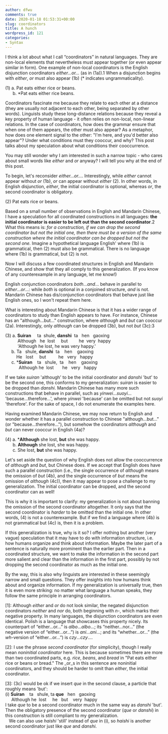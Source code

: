 ```yaml
---
author: dfwu
comments: true
date: 2020-01-18 01:53:31+00:00
slug: coordinators
title: A hunch
wordpress_id: 121
categories:
- Syntax
---
```


I think a lot about what I call “coordinators” in natural languages. They are non-local elements that nevertheless must appear together (or even appear similar in form). One example of non-local coordinators is the English disjunction coordinators _either...or..._ (as in (1a)).1 When a disjunction begins with _either_, _or_ must also appear (1b) (* indicates ungrammaticality).





(1) a. Pat eats either rice or beans.  
      b. *Pat eats either rice beans.





Coordinators fascinate me because they relate to each other at a distance (they are usually not adjacent to each other, being separated by other words). Linguists study these long-distance relations because they reveal a key property of human language - it often relies on non-local, non-linear relations. In the case of coordinators, how does the grammar ensure that when one of them appears, the other must also appear? As a metaphor, how does one element signal to the other: "I'm here, and you'd better also appear"? Under what conditions must they cooccur, and why? This post talks about my speculation about what conditions their cooccurrence.
<!-- more -->

You may still wonder why I am interested in such a narrow topic - who cares about small words like _either_ and _or_ anyway? I will tell you why at the end of this post.





To begin, let's reconsider _either...or..._. Interestingly, while _either_ cannot appear without _or_ (1b), _or_ can appear without _either_ (2). In other words, in English disjunction, _either_, the initial coordinator is optional, whereas _or_, the second coordinator is obligatory. 





(2) Pat eats rice or beans.





Based on a small number of observations in English and Mandarin Chinese, I have a speculation for all coordinated constructions in all languages: **the initial coordinator is easier to be left out than the second coordinator**.2 What this means is: _for a construction, if we can drop the second coordinator but not the initial one, then there must be a version of the same construction where the initial coordinator can be dropped but not the second one._ Imagine a hypothetical language English' where (1b) is grammatical, then (2) must also be grammatical. There is no language where (1b) is grammatical, but (2) is not.





Now I will discuss a few coordinated structures in English and Mandarin Chinese, and show that they all comply to this generalization. (If you know of any counterexample in any language, let me know!)





English conjunction coordinators _both_..._and_... behave in parallel to _either_..._or_...: while _both_ is optional in a conjoined structure, _and_ is not. Mandarin Chinese has dis/conjunction coordinators that behave just like English ones, so I won't repeat them here.





What is interesting about Mandarin Chinese is that it has a wider range of coordinators to study than English appears to have. For instance, Chinese has an "although...but..." construction, where _although_ and _but_ can cooccur (2a). Interestingly, only _although_ can be dropped (3b), but not _but_ (3c):3





(3) a. **Suiran**     ta  shule, **danshi**  ta   hen   gaoxing  
          Although   he  lost     but         he  very  happy  
          'Although he lost, he was very happy.'  
     b. Ta   shule, **danshi**  ta    hen    gaoxing  
         He   lost     but          he   very   happy  
     c. ***Suiran**    ta   shule,  ta    hen    gaoxing  
           Although he  lost       he   very   happy





If we take _suiran_ 'although' to be the initial coordinator and _danshi_ 'but' to be the second one, this conforms to my generalization: _suiran_ is easier to be dropped than _danshi_. Mandarin Chinese has many more such constructions that behave in parallel, such as _yinwei_..._suoyi_... 'because...therefore...', where _yinwei_ 'because' can be omitted but not _suoyi_ 'therefore'. For the sake of space, I do not enumerate the examples here.





Having examined Mandarin Chinese, we may now return to English and wonder whether it has a parallel construction to Chinese "although...but..." (or "because...therefore..."), but somehow the coordinators _although_ and _but_ can never cooccur in English (4a)?





(4) a. ***Although** she lost, **but** she was happy.  
      b. **Although** she lost, she was happy.  
      c. She lost, **but** she was happy.





Let's set aside the question of why English does not allow the cooccurrence of _although_ and _but_, but Chinese does. If we accept that English does have such a parallel construction (i.e., the single occurrence of _although_ means the omission of _but_ (4b), and the single occurrence of _but_ means the omission of _although_ (4c)), then it may appear to pose a challenge to my generalization. The initial coordinator can be dropped, and the second coordinator can as well!





This is why it is important to clarify: my generalization is not about banning the omission of the second coordinator altogether. It only says that the second coordinator is _harder_ to be omitted than the initial one. In other words, (4) is not a counterexample. But if we find a language where (4b) is not grammatical but (4c) is, then it is a problem.





If this generalization is true, why is it so? I offer nothing but another (very vague) speculation that it may have to do with information structure, i.e. how humans organize and think about information. Maybe the later part of a sentence is naturally more prominent than the earlier part. Then in a coordinated structure, we want to make the information in the second part more salient and clear than the information in the first part, possibly by not dropping the second coordinator as much as the initial one.





By the way, this is also why linguists are interested in these seemingly narrow and small questions. They offer insights into how humans think about and organize information. If my generalization is universally true, then it is even more striking: no matter what language a human speaks, they follow the same principle in arranging coordinators.





[1]: Although _either_ and _or_ do not look similar, the negated disjunction coordinators _neither_ and _nor_ do, both beginning with _n-_, which marks their negative property. In many languages, the disjunction coordinators are even identical. Polish is a language that showcases this property nicely. Its counterpart of “either...or...” is _albo_..._albo_...; its “neither...nor...” (the negative version of “either...or...”) is _ani_..._ani_...; and its “whether...or...” (the _wh_-version of “either...or...”) is _czy_..._czy_....





[2]: I use the phrase _second coordinator_ (for simplicity), though I really mean _noninitial coordinator_ here. This is because sometimes there are more than two coordinated parts, e.g. _rice_, _beans_, and _bread_ in "Pat eats either rice or beans or bread." The _or_s in this sentence are noninitial coordinators, and they should be harder to omit than _either_, the initial coordinator.





[3]: (3c) would be ok if we insert _que_ in the second clause, a particle that roughly means 'but':  
(i) **Suiran**    ta   shule, ta **que**   hen   gaoxing  
     Although he  lost     he   but    very  happy  
I take _que_ to be a second coordinator much in the same way as _danshi_ 'but'. Then the obligatory presence of the second coordinator (_que_ or _danshi_) in this construction is still compliant to my generalization.   
   We can also use _haishi_ 'still' instead of _que_ in (i), so _haishi_ is another second coordinator just like _que_ and _danshi_.
